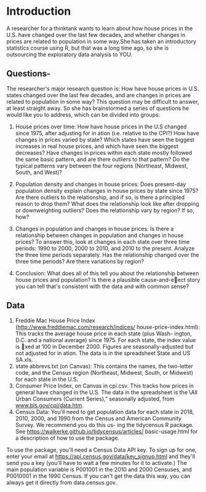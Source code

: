 # Introduction
A researcher for a thinktank wants to learn about how house prices in the U.S. have changed over
the last few decades, and whether changes in prices are related to population in some way.She has
taken an introductory statistics course using R, but that was a long time ago, so she is outsourcing
the exploratory data analysis to YOU.

## Questions-
The researcher's major research question is: How have house prices in U.S. states changed
over the last few decades, and are changes in prices are related to population in some
way? This question may be difficult to answer, at least straight away. So she has brainstormed a
series of questions he would like you to address, which can be divided into groups:

1. House prices over time: How have house prices in the U.S changed since 1975, after
adjusting for in ation (i.e. relative to the CPI?) How have changes in prices varied by state?
Which states have seen the biggest increases in real house prices, and which have seen the
biggest decreases? Have changes in prices within each state mostly followed the same basic
pattern, and are there outliers to that pattern? Do the typical patterns vary between the
four regions (Northeast, Midwest, South, and West)?

2. Population density and changes in house prices: Does present-day population density
explain changes in house prices by state since 1975? Are there outliers to the relationship,
and if so, is there a principled reason to drop them? What does the relationship look like
after dropping or downweighting outliers? Does the relationship vary by region? If so, how?

3. Changes in population and changes in house prices: Is there a relationship between
changes in population and changes in house prices? To answer this, look at changes in each
state over three time periods: 1990 to 2000, 2000 to 2010, and 2010 to the present. Analyze
the three time periods separately. Has the relationship changed over the three time periods?
Are there variations by region?

4. Conclusion: What does all of this tell you about the relationship between house prices and
population? Is there a plausible cause-and-eect story you can tell that's consistent with the
data and with common sense?

## Data
1. Freddie Mac House Price Index (http://www.freddiemac.com/research/indices/
house-price-index.html): This tracks the average house price in each state (plus Wash-
ington, D.C. and a national average) since 1975. For each state, the index value is xed at
100 in December 2000. Figures are seasonally-adjusted but not adjusted for in
ation. The
data is in the spreadsheet State and US SA.xls.
2. state abbrevs.txt (on Canvas): This contains the names, the two-letter code, and the
Census region (Northeast, Midwest, South, or Midwest) for each state in the U.S.
3. Consumer Price Index, on Canvas in cpi.csv. This tracks how prices in general have
changed in the U.S. The data in the spreadsheet is the \All Urban Consumers (Current
Series)," seasonally adjusted, from www.bls.gov/cpi/data.htm.
4. Census Data: You'll need to get population data for each state in 2018, 2010, 2000, and
1990 from the Census and American Community Survey. We recommend you do this us-
ing the tidycensus R package. See https://walkerke.github.io/tidycensus/articles/
basic-usage.html for a description of how to use the package.

To use the package, you'll need a Census Data API key. To sign up for one, enter your email
at https://api.census.gov/data/key_signup.html and they'll send you a key (you'll have
to wait a few minutes for it to activate.) The main population variable is P001001 in the
2010 and 2000 Censuses, and P0010001 in the 1990 Census. If you can't get the data this
way, you can always get it directly from data.census.gov.
